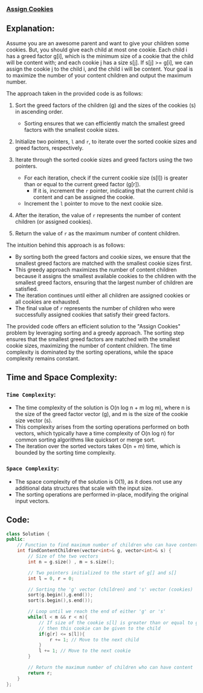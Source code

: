 ### [Assign Cookies](https://leetcode.com/problems/assign-cookies/description/)

## Explanation:
Assume you are an awesome parent and want to give your children some cookies. But, you should give each child at most one cookie. Each child i has a greed factor g[i], which is the minimum size of a cookie that the child will be content with; and each cookie j has a size s[j]. If s[j] >= g[i], we can assign the cookie j to the child i, and the child i will be content. Your goal is to maximize the number of your content children and output the maximum number.

The approach taken in the provided code is as follows:

1. Sort the greed factors of the children (g) and the sizes of the cookies (s) in ascending order.
   - Sorting ensures that we can efficiently match the smallest greed factors with the smallest cookie sizes.

2. Initialize two pointers, `l` and `r`, to iterate over the sorted cookie sizes and greed factors, respectively.

3. Iterate through the sorted cookie sizes and greed factors using the two pointers.
   - For each iteration, check if the current cookie size (s[l]) is greater than or equal to the current greed factor (g[r]).
     - If it is, increment the `r` pointer, indicating that the current child is content and can be assigned the cookie.
   - Increment the `l` pointer to move to the next cookie size.

4. After the iteration, the value of `r` represents the number of content children (or assigned cookies).

5. Return the value of `r` as the maximum number of content children.

The intuition behind this approach is as follows:

- By sorting both the greed factors and cookie sizes, we ensure that the smallest greed factors are matched with the smallest cookie sizes first.
- This greedy approach maximizes the number of content children because it assigns the smallest available cookies to the children with the smallest greed factors, ensuring that the largest number of children are satisfied.
- The iteration continues until either all children are assigned cookies or all cookies are exhausted.
- The final value of `r` represents the number of children who were successfully assigned cookies that satisfy their greed factors.

The provided code offers an efficient solution to the "Assign Cookies" problem by leveraging sorting and a greedy approach. The sorting step ensures that the smallest greed factors are matched with the smallest cookie sizes, maximizing the number of content children. The time complexity is dominated by the sorting operations, while the space complexity remains constant.
## Time and Space Complexity:
### `Time Complexity`:
- The time complexity of the solution is O(n log n + m log m), where n is the size of the greed factor vector (g), and m is the size of the cookie size vector (s).
- This complexity arises from the sorting operations performed on both vectors, which typically have a time complexity of O(n log n) for common sorting algorithms like quicksort or merge sort.
- The iteration over the sorted vectors takes O(n + m) time, which is bounded by the sorting time complexity.

### `Space Complexity`:
- The space complexity of the solution is O(1), as it does not use any additional data structures that scale with the input size.
- The sorting operations are performed in-place, modifying the original input vectors.

## Code:
```cpp
class Solution {
public:
    // Function to find maximum number of children who can have content
    int findContentChildren(vector<int>& g, vector<int>& s) {
        // Size of the two vectors
        int n = g.size() , m = s.size();

        // Two pointers initialized to the start of g[] and s[]
        int l = 0, r = 0;

        // Sorting the 'g' vector (children) and 's' vector (cookies)
        sort(g.begin(),g.end());
        sort(s.begin(),s.end());

        // Loop until we reach the end of either 'g' or 's'
        while(l < m && r < n){
            // If size of the cookie s[l] is greater than or equal to g[r]
            // then this cookie can be given to the child
            if(g[r] <= s[l]){
                r += 1; // Move to the next child
            }
            l += 1; // Move to the next cookie
        }

        // Return the maximum number of children who can have content
        return r;
    }
};

```
